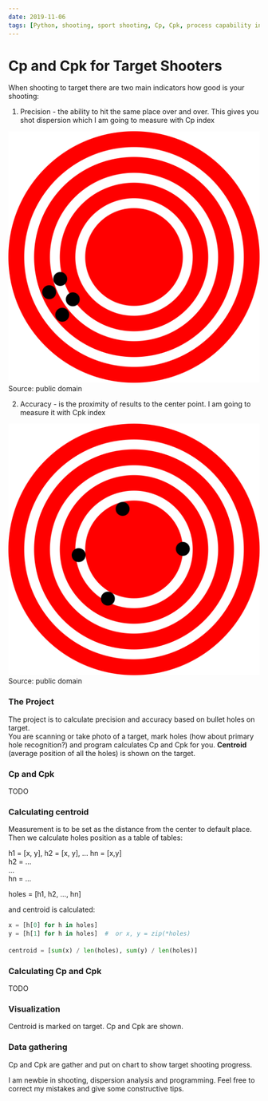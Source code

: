 ```yaml
---
date: 2019-11-06
tags: [Python, shooting, sport shooting, Cp, Cpk, process capability index, precision, accuracy, measuring]
---
```


# Cp and Cpk for Target Shooters

When shooting to target there are two main indicators how good is your shooting:

1. Precision - the ability to hit the same place over and over. This gives you shot dispersion which I am going to measure with	 Cp index

![high precision](./highprecision.png)
Source: public domain

2. Accuracy - is the proximity of results to the center point. I am going to measure it with Cpk index

![high accuracy](./highaccuracy.png)
Source: public domain

### The Project

The project is to calculate precision and accuracy based on bullet holes on target.  
You are scanning or take photo of a target, mark holes (how about primary hole recognition?) and program calculates Cp and Cpk for you. **Centroid** (average position of all the holes) is shown on the target.

### Cp and Cpk

TODO

### Calculating centroid

Measurement is to be set as the distance from the center to default place.  
Then we calculate holes position as a table of tables: 

h1 = [x, y], h2 = [x, y], ... hn = [x,y]  
h2 = ...  
...    
hn = ...  

holes = [h1, h2, ..., hn]

and centroid is calculated:

```python
x = [h[0] for h in holes]
y = [h[1] for h in holes]  #  or x, y = zip(*holes)

centroid = [sum(x) / len(holes), sum(y) / len(holes)]
```

### Calculating Cp and Cpk

TODO

### Visualization

Centroid is marked on target. Cp and Cpk are shown.

### Data gathering

Cp and Cpk are gather and put on chart to show target shooting progress. 

I am newbie in shooting, dispersion analysis and programming. Feel free to correct my mistakes and give some constructive tips.

